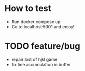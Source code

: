 # How to test
- Run docker compose up
- Go to localhost:5001 and enjoy!

# TODO feature/bug
- repair lost of hjkl game
- fix line accumulation in buffer
